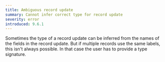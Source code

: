 ```yaml
---
title: Ambiguous record update
summary: Cannot infer correct type for record update
severity: error
introduced: 9.6.1
---
```


Sometimes the type of a record update can be inferred from the names of the fields in the record update. But if multiple records use the same labels, this isn't always possible. In that case the user has to provide a type signature.
